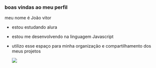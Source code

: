 ### boas vindas ao meu perfil 

meu nome é João vitor

- estou estudando alura
- estou me desenvolvendo na linguagem Javascript 
- utilizo esse espaço para minha organização e compartilhamento dos meus projetos

  ![](https://br.ifunny.co/picture/51IVLLeQA?s=cl)
